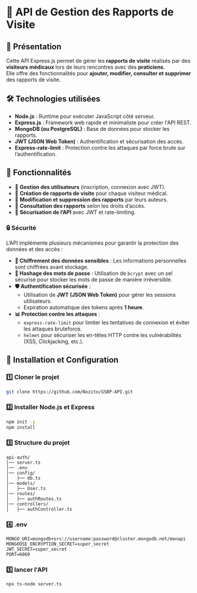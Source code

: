 # 🏥 API de Gestion des Rapports de Visite

## 📌 Présentation
Cette API Express.js permet de gérer les **rapports de visite** réalisés par des **visiteurs médicaux** lors de leurs rencontres avec des **praticiens**.  
Elle offre des fonctionnalités pour **ajouter, modifier, consulter et supprimer** des rapports de visite.

## 🛠️ Technologies utilisées
- **Node.js** : Runtime pour exécuter JavaScript côté serveur.
- **Express.js** : Framework web rapide et minimaliste pour créer l'API REST.
- **MongoDB (ou PostgreSQL)** : Base de données pour stocker les rapports.
- **JWT (JSON Web Token)** : Authentification et sécurisation des accès.
- **Express-rate-limit** : Protection contre les attaques par force brute sur l’authentification.

## 🚀 Fonctionnalités
- 🔹 **Gestion des utilisateurs** (inscription, connexion avec JWT).
- 🔹 **Création de rapports de visite** pour chaque visiteur médical.
- 🔹 **Modification et suppression des rapports** par leurs auteurs.
- 🔹 **Consultation des rapports** selon les droits d’accès.
- 🔹 **Sécurisation de l’API** avec JWT et rate-limiting.

### 🔒 **Sécurité**
L’API implémente plusieurs mécanismes pour garantir la protection des données et des accès :  

- **🔐 Chiffrement des données sensibles** : Les informations personnelles sont chiffrées avant stockage.  
- **🔑 Hashage des mots de passe** : Utilisation de `bcrypt` avec un sel sécurisé pour stocker les mots de passe de manière irréversible.  
- **🛡️ Authentification sécurisée** :  
  - Utilisation de **JWT (JSON Web Token)** pour gérer les sessions utilisateurs.  
  - Expiration automatique des tokens après **1 heure**.  
- **📊 Protection contre les attaques** :  
  - `express-rate-limit` pour limiter les tentatives de connexion et éviter les attaques bruteforce.  
  - `helmet` pour sécuriser les en-têtes HTTP contre les vulnérabilités (XSS, Clickjacking, etc.).  

## 🔧 Installation et Configuration
### 1️⃣ **Cloner le projet**
```bash
git clone https://github.com/Nozito/GSBP-API.git
```

### 2️⃣ **Installer Node.js et Express**
```bash
npm init -y
npm install
```

### 3️⃣ **Structure du projet**
```plaintext
api-auth/
│── server.ts
│── .env
│── config/
│   ├── db.ts
│── models/
│   ├── User.ts
│── routes/
│   ├── authRoutes.ts
│── controllers/
│   ├── authController.ts
```

### 4️⃣ **.env**
```plaintext
MONGO_URI=mongodb+srv://username:password@cluster.mongodb.net/monapi
MONGOOSE_ENCRYPTION_SECRET=super_secret
JWT_SECRET=super_secret
PORT=6060
```

### 5️⃣ **lancer l'API**
```bash
npx ts-node server.ts
```
